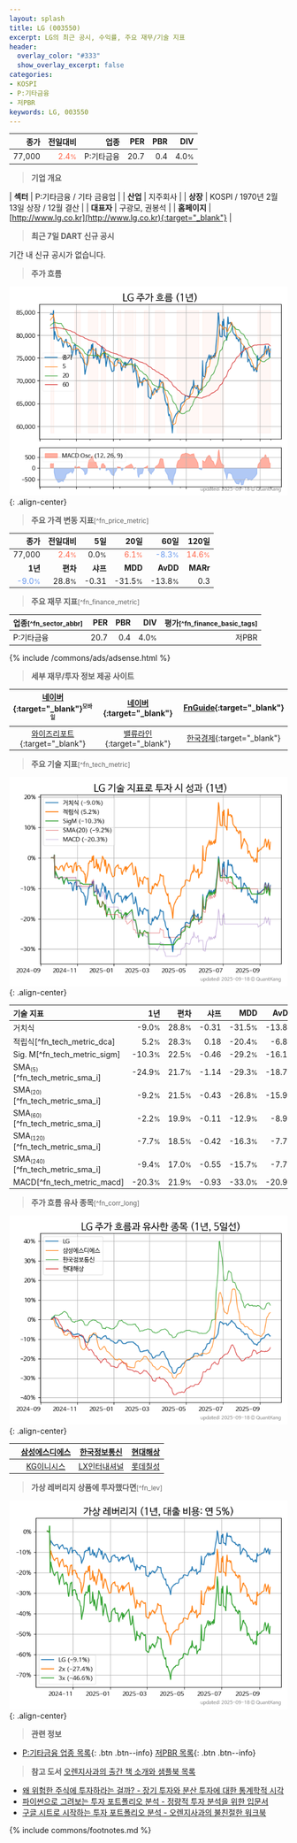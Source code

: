 ```yaml
---
layout: splash
title: LG (003550)
excerpt: LG의 최근 공시, 수익률, 주요 재무/기술 지표
header:
  overlay_color: "#333"
  show_overlay_excerpt: false
categories:
- KOSPI
- P:기타금융
- 저PBR
keywords: LG, 003550
---
```


| **종가** | **전일대비** | **업종** | **PER** | **PBR** | **DIV** |
| -------: | -----------: | -------: | ------: | ------: | ------: |
| 77,000 | <span style="color: tomato">2.4<small>%</small></span> | P:기타금융 | 20.7 | 0.4 | 4.0<small>%</small> |

<!-- more -->


> **기업 개요**<a id="company"></a>

| <span style="white-space:nowrap;">**섹터**</span> | P:기타금융 / 기타 금융업 |
| <span style="white-space:nowrap;">**산업**</span> | 지주회사 |
| <span style="white-space:nowrap;">**상장**</span> | KOSPI / 1970년 2월 13일 상장 / 12월 결산 |
| <span style="white-space:nowrap;">**대표자**</span> | 구광모, 권봉석 |
| <span style="white-space:nowrap;">**홈페이지**</span> | [http://www.lg.co.kr](http://www.lg.co.kr){:target="_blank"} |


> **최근 7일 DART 신규 공시**<a id="dart"></a>

기간 내 신규 공시가 없습니다.


> **주가 흐름**<a id="price"></a>

![003550](/stock/images/003550.png){: .align-center}


> **주요 가격 변동 지표**<small>[^fn_price_metric]</small>

| **종가** | **전일대비** | **5일** | **20일** | **60일** | **120일** |
| -------: | -----------: | ------: | -------: | -------: | --------: |
| 77,000 | <span style="color: tomato">2.4<small>%</small></span> | 0.0<small>%</small> | <span style="color: tomato">6.1<small>%</small></span> | <span style="color: cornflowerblue">-8.3<small>%</small></span> | <span style="color: tomato">14.6<small>%</small></span> |
| **1년** | **편차** | **샤프** | **MDD** | **AvDD** | **MARr** |
| <span style="color: cornflowerblue">-9.0<small>%</small></span> | 28.8<small>%</small> | -0.31 | -31.5<small>%</small> | -13.8<small>%</small> | 0.3 |


> **주요 재무 지표**<small>[^fn_finance_metric]</small>

| **업종**<small>[^fn_sector_abbr]</small> | **PER** | **PBR** | **DIV** | **평가**<small>[^fn_finance_basic_tags]</small> |
| :--------------------------------------- | ------: | ------: | ------: | ----------------------------------------------: |
| P:기타금융 | 20.7 | 0.4 | 4.0<small>%</small> | 저PBR |



{% include /commons/ads/adsense.html %}

> **세부 재무/투자 정보 제공 사이트**

| [네이버](https://m.stock.naver.com/domestic/stock/003550/finance/summary){:target="_blank"}<sup><small>모바일</small></sup> | [네이버](https://finance.naver.com/item/coinfo.naver?code=003550){:target="_blank"} | [FnGuide](https://comp.fnguide.com/SVO2/ASP/SVD_Invest.asp?gicode=A003550&MenuYn=Y){:target="_blank"} |
| :---: | :---: | :---: |
| [와이즈리포트](https://comp.wisereport.co.kr/company/c1040001.aspx?cmp_cd=003550){:target="_blank"} | [밸류라인](https://www.valueline.co.kr/finance/summary/003550){:target="_blank"} | [한국경제](https://markets.hankyung.com/stock/003550/financial-summary){:target="_blank"} |


> **주요 기술 지표**<small>[^fn_tech_metric]</small>


![003550](/stock/images/003550_tech.png){: .align-center}

| **기술 지표** | **1년** | **편차** | **샤프** | **MDD** | **AvDD** |
| :------------ | ------: | -----------: | -------: | ------: | -------: |
| 거치식 | -9.0<small>%</small> | 28.8<small>%</small> | -0.31 | -31.5<small>%</small> | -13.8<small>%</small> |
| 적립식[^fn_tech_metric_dca] | 5.2<small>%</small> | 28.3<small>%</small> | 0.18 | -20.4<small>%</small> | -6.8<small>%</small> |
| Sig. M[^fn_tech_metric_sigm] | -10.3<small>%</small> | 22.5<small>%</small> | -0.46 | -29.2<small>%</small> | -16.1<small>%</small> |
| SMA<small><sub>(5)</sub></small>[^fn_tech_metric_sma_i] | -24.9<small>%</small> | 21.7<small>%</small> | -1.14 | -29.3<small>%</small> | -18.7<small>%</small> |
| SMA<small><sub>(20)</sub></small>[^fn_tech_metric_sma_i] | -9.2<small>%</small> | 21.5<small>%</small> | -0.43 | -26.8<small>%</small> | -15.9<small>%</small> |
| SMA<small><sub>(60)</sub></small>[^fn_tech_metric_sma_i] | -2.2<small>%</small> | 19.9<small>%</small> | -0.11 | -12.9<small>%</small> | -8.9<small>%</small> |
| SMA<small><sub>(120)</sub></small>[^fn_tech_metric_sma_i] | -7.7<small>%</small> | 18.5<small>%</small> | -0.42 | -16.3<small>%</small> | -7.7<small>%</small> |
| SMA<small><sub>(240)</sub></small>[^fn_tech_metric_sma_i] | -9.4<small>%</small> | 17.0<small>%</small> | -0.55 | -15.7<small>%</small> | -7.7<small>%</small> |
| MACD[^fn_tech_metric_macd] | -20.3<small>%</small> | 21.9<small>%</small> | -0.93 | -33.0<small>%</small> | -20.9<small>%</small> |


> **주가 흐름 유사 종목**<a id="corr"></a><small>[^fn_corr_long]</small>

![003550](/stock/images/003550_corr.png){: .align-center}

|       | [삼성에스디에스](/018260/) | [한국정보통신](/025770/) | [현대해상](/001450/) |
| :---: | :------------------------------------: | :------------------------------------: | :------------------------------------: |
|       | [KG이니시스](/035600/) | [LX인터내셔널](/001120/) | [롯데칠성](/005300/) |


> **가상 레버리지 상품에 투자했다면**<a id="2x"></a><small>[^fn_lev]</small>

![003550](/stock/images/003550_2x.png){: .align-center}


> **관련 정보**

- [P:기타금융 업종 목록](/stats/sector/kospi_업종_기타금융_종목/){: .btn .btn--info} [저PBR 목록](/fn/fn_low_pbr/){: .btn .btn--info}

> **참고 도서** [오렌지사과의 출간 책 소개와 샘플북 목록](https://kongdori.tistory.com/691)

- [왜 위험한 주식에 투자하라는 걸까? - 장기 투자와 분산 투자에 대한 통계학적 시각](https://kongdori.tistory.com/421)
- [파이썬으로 그려보는 투자 포트폴리오 분석  - 정량적 투자 분석을 위한 입문서](https://kongdori.tistory.com/643)
- [구글 시트로 시작하는 투자 포트폴리오 분석 - 오렌지사과의 불친절한 워크북](https://kongdori.tistory.com/449)


{% include commons/footnotes.md %}